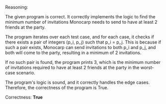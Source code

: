 Reasoning: 

The given program is correct. It correctly implements the logic to find the minimum number of invitations Monocarp needs to send to have at least 2 friends at the party.

The program iterates over each test case, and for each case, it checks if there exists a pair of integers (p_i, p_j) such that p_i = p_j. This is because if such a pair exists, Monocarp can send invitations to both p_i and p_j, and both will come to the party, resulting in a minimum of 2 invitations.

If no such pair is found, the program prints 3, which is the minimum number of invitations required to have at least 2 friends at the party in the worst-case scenario.

The program's logic is sound, and it correctly handles the edge cases. Therefore, the correctness of the program is True.

Correctness: **True**